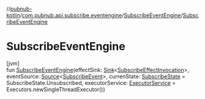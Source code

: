 //[pubnub-kotlin](../../../index.md)/[com.pubnub.api.subscribe.eventengine](../index.md)/[SubscribeEventEngine](index.md)/[SubscribeEventEngine](-subscribe-event-engine.md)

# SubscribeEventEngine

[jvm]\
fun [SubscribeEventEngine](-subscribe-event-engine.md)(effectSink: [Sink](../../com.pubnub.api.eventengine/-sink/index.md)&lt;[SubscribeEffectInvocation](../../com.pubnub.api.subscribe.eventengine.effect/-subscribe-effect-invocation/index.md)&gt;, eventSource: [Source](../../com.pubnub.api.eventengine/-source/index.md)&lt;[SubscribeEvent](../../com.pubnub.api.subscribe.eventengine.event/-subscribe-event/index.md)&gt;, currenState: [SubscribeState](../../com.pubnub.api.subscribe.eventengine.state/-subscribe-state/index.md) = SubscribeState.Unsubscribed, executorService: [ExecutorService](https://docs.oracle.com/javase/8/docs/api/java/util/concurrent/ExecutorService.html) = Executors.newSingleThreadExecutor())
